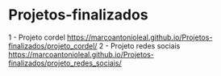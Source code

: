 # Projetos-finalizados
 1 - Projeto cordel https://marcoantonioleal.github.io/Projetos-finalizados/projeto_cordel/
 2 - Projeto redes sociais https://marcoantonioleal.github.io/Projetos-finalizados/projeto_redes_sociais/
